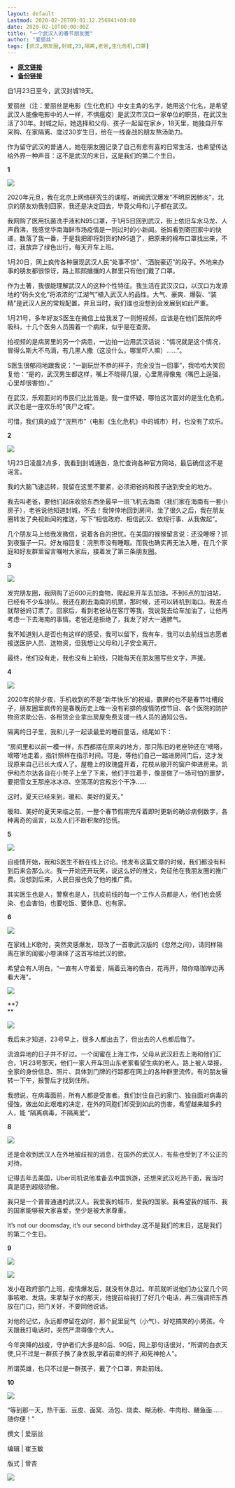```yaml
---
layout: default
Lastmod: 2020-02-28T09:01:12.256941+00:00
date: 2020-02-10T00:00:00Z
title: "一个武汉人的春节朋友圈"
author: "爱丽丝"
tags: [武汉,朋友圈,封城,23,隔离,老爸,生化危机,口罩]
---
```


* [**原文链接**](http://mp.weixin.qq.com/s?__biz=MzIwNzM2MjA4OA==&mid=2247517635&idx=1&sn=f93d322e4b1a4acabe5b8af715831176&chksm=97114484a066cd92acf5b44ff49076519afdbb27a038c674484bd6a2f8e013f2909bc8275b70#rd)
* [**备份链接**](http://archive.ph/wLhJk)


  

自1月23日至今，武汉封城19天。

爱丽丝（注：爱丽丝是电影《生化危机》中女主角的名字，她用这个化名，是希望武汉人能像电影中的人一样，不惧瘟疫）是武汉市汉口一家单位的职员，在武汉生活了30年。封城之际，她选择和父母、孩子一起留在家乡，18天里，她独自开车采购、在家隔离、度过30岁生日，给在一线奋战的朋友熬汤助力。

作为留守武汉的普通人，她在朋友圈记录了自己有悲有喜的日常生活，也希望传达给外界一种声音：这不是武汉的末日，这是我们的第二个生日。

  

**1**

![](/images/post/bd887f86a91bc362aff6fb0844ce0a1f.jpg)

2020年元旦，我在北京上网络研究生的课程，听闻武汉爆发“不明原因肺炎”，北京的朋友劝我别回家，我还是决定回去，毕竟父母和儿子都在武汉。

我网购了医用抗菌洗手液和N95口罩，于1月5日回到武汉，街上依旧车水马龙、人声鼎沸，我感觉华南海鲜市场疫情是一则过时的小新闻。爸妈看到寄回家中的快递，数落了我一番，于是我把即将到货的N95退了，把原来的棉布口罩找出来，不过，我放弃了绿色出行，每天开车上班。

1月20日，网上疯传各种展现武汉人民“处事不惊”、“洒脱豪迈”的段子。外地来办事的朋友都很惊讶，路上熙熙攘攘的人群里只有他们戴了口罩。

作为土著，我很能理解武汉人的这种个性特征。我生活在武汉汉口，以汉口为发源地的“码头文化”将浓浓的“江湖气”植入武汉人的品性。大气、豪爽、爆裂、“装精”是武汉人民的常规配置，并且当时，我们谁也没想到会发展到如此严重。

1月21号，多年好友S医生在微信上给我发了一则短视频，应该是在他们医院的呼吸科，十几个医务人员围着一个病床，似乎是在查房。

拍视频的是病房里的另一个病患，一边拍一边用武汉话说：“情况就是这个情况，冒得么斯大不鸟滴，有几黑人撒（这没什么，哪里吓人嘛）……”。

S医生很郁闷地跟我说：“一副玩世不恭的样子，完全没当一回事”，我哈哈大笑回复他：“是的，武汉男生都这样，嘴上不晓得几狠，心里黑得像鬼（嘴巴上逞强，心里却很害怕）。”

在武汉，乐观面对的市民们比比皆是。我一度怀疑，哪怕这次面对的是生化危机，武汉也是一座欢乐的“丧尸之城”。

可惜，我们真的成了“浣熊市”（电影《生化危机》中的城市）时，也没有了欢乐。

  

**2**

  

![](/images/post/e2cf68b18cadaaea069342a91bf7a6e1.jpg)  

1月23日凌晨2点多，我看到封城通告，急忙查询各种官方网站，最后确信这不是谣言。

我的大脑飞速运转，我留在这里不要紧，必须把爸妈和孩子送到安全的地方。

我去叫老爸，要他们起床收拾东西坐最早一班飞机去海南（我们家在海南有一套小房子），老爸说他知道封城，不去！我悻悻地回到房间，坐了很久之后，我在朋友圈转发了央视新闻的推送，写下“相信政府、相信武汉、依规行事、从我做起”。

几个朋友马上给我发微信，说着各自的担忧。在美国的猴猴留言说：还没睡呀？抓到夜猫子一只。好友榕回复：浣熊市没有睡眠。而我也确实再无法入睡，在几个家庭和好友群里留言嘱咐大家后，接着发了第三条朋友圈。

**3**

  

![](/images/post/19296119181374de157277449a28f9a6.jpg)

发完朋友圈，我网购了近600元的食物，爬起来开车去加油。不到6点的加油站，已经有不少车排队。我还在刷去海南的机票，那时候，还可以转机到海口。我差点就帮爸妈订票了。回家后，看到老爸站在客厅等我，我说我去给车加油了，让他再考虑一下去海南的事情。老爸还是拒绝了，我发了好大一通脾气。

我不知道别人是否也有这样的感受，我可以留下，我有车，我可以去前线当志愿者接送医护人员、送物资，但我想让父母和儿子安全离开。

最终，他们没有走，我也没有上前线，只能每天在朋友圈写些文字，声援。

  

**4**

  

![](/images/post/e6725fbe37caeb65df41181caee9be9a.jpg)  

2020年的除夕夜，手机收到的不是“新年快乐”的祝福，霸屏的也不是春节吐槽段子，朋友圈里疯传的是春晚历史上唯一没有彩排的疫情防控节目、各个医院的防护物资求助公告、各租赁企业拿出房屋免费支援一线人员的通知公告。

隔离的日子里，我和儿子一起读最爱的睡前童话，结尾如下：

“房间里和以前一模一样，东西都摆在原来的地方，那只陈旧的老座钟还在‘嘀嗒，嘀嗒’地走着，指针照样在指示时间。可是，等他们自己一踏进房间门后，这才发现原来自己已长大成人了。屋檐上的玫瑰盛开着，花枝从敞开的窗户伸进房来。凯伊和杰尔达各自在小凳子上坐了下来，他们手拉着手，像是做了一场可怕的噩梦，要把雪女王那座冰冰凉、空荡荡的宫殿忘个干净……

这时，夏天已经来到，暖和、美好的夏天。”

暖和、美好的夏天来临之前，一整个春节假期充斥着即时更新的确诊病例数字，各种离奇的谣言，以及人们不断积聚的恐慌。

**5**

  

![](/images/post/2b6c08e9cfe26f726d61404bc50282e0.jpg)

自疫情开始，我和S医生不断在线上讨论。他发布这篇文章的时候，我们都没有料到后来会那么火。我一开始还开玩笑，说这么好的推文，免征他在我朋友圈的推广费。没想到后来，人民日报也免了他的推广费。

其实医生也是人，警察也是人，抗疫前线的每一个工作人员都是人，他们也会感染、也会害怕，也要吃饭、要休息、也有家。 

**6**

  

![](/images/post/b77a93d871766fe779d4ea67668fceb7.jpg)  

在家线上K歌时，突然灵感爆发，现改了一首歌武汉版的《忽然之间》，请同样隔离在家的闺蜜小卷演绎了这首写给武汉的歌。  

希望会有人明白，“一直有人守着爱，隔着云海的告白，花再开，陪你珞珈岸边再看大海”。

  

![](/images/post/903f370bca88d647d3022a9072e756e2.jpg)

**7  
**

  

![](/images/post/8c0541090ad96053e321b69a6455bc8e.jpg)  

我后来才知道，23号早上，很多人都出去了，但出去的人也都后悔了。

流浪异地的日子并不好过。一个闺蜜在上海工作，父母从武汉赶去上海和他们汇合，1月23号那天，他们一家人开车回山东老家看望生病的老人。路上被人举报，全家的身份信息、照片、具体到门牌的行踪都在网上的各种群里流传。有的朋友辗转一下午，报警后才找到住所。

我想说，在病毒面前，所有人都是受害者。我们封住自己的家门、独自面对病毒的侵蚀，做出如此艰难的决定，在外的同胞们却受到如此的伤害，希望越来越多的人，能 “隔离病毒，不隔离爱”。

**8**

  

![](/images/post/6953eb985743eb251142580ef427b884.jpg)  

还是会收到武汉人在外地被歧视的消息，在国外的武汉人，有些也受到了不公正的对待。

记得去年去美国，Uber司机说他准备去中国旅游，还想来武汉吃热干面，我当时真是感到超级骄傲。

我只是一个普普通通的武汉人。我爱我的城市，爱我的国家。我希望我的城市、我的国家能够被大家喜爱，至少是被大家尊重。

It’s not our doomsday, it’s our second birthday.这不是我们的末日，这是我们的第二个生日。

  

**9**

  

![](/images/post/22d982c8ca365765b4aa1cce9e373f8a.jpg)

![](/images/post/0ddbf75e1e8fbcc8c5343998b0cafc38.jpg)

发小在政府部门上班，疫情爆发后，就没有休息过。年前就听说他们办公室几个同事咳嗽、发烧。来拿梨子水的那天，他提前给我打了好几个电话，再三强调把东西放在门口，把门关好，不要同他说话。

对他的记忆，永远都停留在幼时，那个屁里屁气（小气）、好吃搞笑的小男孩。今天跟我打电话时，突然严肃得像个大人。

今年突降的战疫，守护者们大多是80后、90后，网上那句话很对，“所谓的白衣天使,只不过是一群孩子换了身衣服,学着前辈的样子,和死神抢人”。

所谓英雄，也只不过是一群孩子，戴了个口罩，奔赴前线。

**10**

  

![](/images/post/3889138534027b3f7484ea1520d4f0e6.jpg)

“等到那一天，热干面、豆皮、面窝、汤包、烧卖、糊汤粉、牛肉粉、鳝鱼面……随你便！”  

撰文 | 爱丽丝

编辑 | 崔玉敏 

版式 | 曾杏

![](/images/post/9e4b4d423411efcfa0b9d393692dffd6.jpg)

